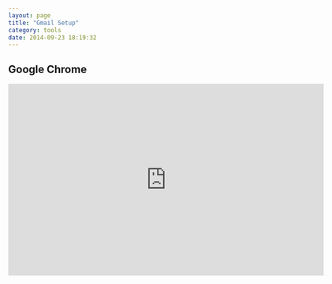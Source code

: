 ```yaml
---
layout: page
title: "Gmail Setup"
category: tools
date: 2014-09-23 18:19:32
---
```


## Google Chrome

<iframe id="ytplayer" type="text/html" width="640" height="390" src="https://www.youtube.com/watch?v=4eWCHch-JGU" frameborder="0"/>

## iPhone / iPad

1. On your device's home screen, open the Settings application.
2. Tap Mail, Contacts, Calendars.
3. Tap Add Account. 
4. Tap Exchange. iOS 4.0+ allows multiple Exchange accounts. However, if you're on a device that doesn't let you add a second account, you could also use IMAP to sync Gmail, CalDAV to sync Google Calendar, and CardDAV to sync contacts. 
![screen shot 2014-10-06 at 10 59 34 am](https://cloud.githubusercontent.com/assets/81055/4527739/8f310f16-4d69-11e4-818e-9c51735b8020.png)
5. Enter your full Google Apps email address in the Email field and password in the Password field and tap Next.
6. In the Server field, enter m.google.com as your server address. Note: To access m.google.com, set the language to English (US).
7. Leave the Domain field blank.
8. In the Username field, enter your full Google Apps email address.
9. Your password should already be in the Password field from step 5. If it's not, enter your Google Apps password in the Password field. Tap Next. ![screen shot 2014-10-06 at 10 59 40 am](https://cloud.githubusercontent.com/assets/81055/4527754/a9690e92-4d69-11e4-8114-dc1eca084ab5.png)
10. Select the Google services you want to sync, such as Mail, Contacts, and Calendars and tap Save. To receive and respond to meeting requests on your device, you need to turn on both Mail and Calendar and New events in your Google Calendar settings. See below for more information.

Congrats! You've set up Google Sync!

Synchronization will begin automatically if you have Push enabled on your device. You can also open the Mail, Calendar, or Contacts app and wait a few seconds to start a sync. Note that if you've recently signed up for Google Apps for Work, Education, or Government, it can take a few hours (up to 24) before you're able to sync with your mobile device.

## Android

To use the native Google Apps mail, contacts, and calendar apps on your Android, you need to sign in to your Google Apps account. Instructions below are for users with a Nexus or Google Play edition device running Android 4.2 or higher. If you're using a different device, your setup instructions may vary. You only have to do this once:

1. Touch the Settings > Add account > Google to add your Google Apps account. ![screen shot 2014-10-06 at 10 56 31 am](https://cloud.githubusercontent.com/assets/81055/4527680/0f08603c-4d69-11e4-8248-b42928a837f7.png)

2. Select Existing and enter your full Google Apps email address as your username and your password. ![screen shot 2014-10-06 at 10 56 36 am](https://cloud.githubusercontent.com/assets/81055/4527692/2563d532-4d69-11e4-8df5-30b197a161bd.png)

3. Touch OK to agree to the Terms of Service. The device will sign in to your domain. This process may take a few minutes.

4. You may be presented with additional steps giving you the option to join Google+, opt in to Google Play communications, or set up a credit card to purchase Google Play media. You can choose to set these up or touch Not now.

5. After completing these steps, you should see Account sign-in successful. You can choose which services you want to sync to the device.

6. That's it! You can now use Google Apps from your Android. Just launch Gmail, Google Calendar, or whichever app you want to use.
